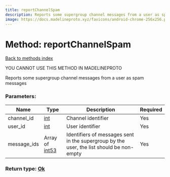 ```yaml
---
title: reportChannelSpam
description: Reports some supergroup channel messages from a user as spam messages
image: https://docs.madelineproto.xyz/favicons/android-chrome-256x256.png
---
```

# Method: reportChannelSpam  
[Back to methods index](index.md)


YOU CANNOT USE THIS METHOD IN MADELINEPROTO


Reports some supergroup channel messages from a user as spam messages

### Parameters:

| Name     |    Type       | Description | Required |
|----------|---------------|-------------|----------|
|channel\_id|[int](../types/int.md) | Channel identifier | Yes|
|user\_id|[int](../types/int.md) | User identifier | Yes|
|message\_ids|Array of [int53](../types/int53.md) | Identifiers of messages sent in the supergroup by the user, the list should be non-empty | Yes|


### Return type: [Ok](../types/Ok.md)

